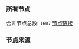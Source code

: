 ### 所有节点
合并节点总数: `1607`
[节点链接](https://raw.githubusercontent.com/rzhy1/11/master/sub/sub_merge_base64.txt)

### 节点来源